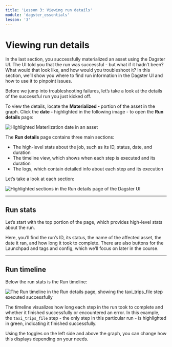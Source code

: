 ```yaml
---
title: 'Lesson 3: Viewing run details'
module: 'dagster_essentials'
lesson: '3'
---
```


# Viewing run details

In the last section, you successfully materialized an asset using the Dagster UI. The UI told you that the run was successful - but what if it hadn’t been? What would that look like, and how would you troubleshoot it? In this section, we’ll show you where to find run information in the Dagster UI and how to use it to pinpoint issues.

Before we jump into troubleshooting failures, let’s take a look at the details of the successful run you just kicked off.

To view the details, locate the **Materialized - <DATE>** portion of the asset in the graph. Click the **date -** highlighted in the following image - to open the **Run details** page:

![Highlighted Materlization date in an asset](/images/dagster-essentials/lesson-3/highlighted-materialization-date.png)

The **Run details** page contains three main sections:

- The high-level stats about the job, such as its ID, status, date, and duration
- The timeline view, which shows when each step is executed and its duration
- The logs, which contain detailed info about each step and its execution

Let’s take a look at each section:

![Highlighted sections in the Run details page of the Dagster UI](/images/dagster-essentials/lesson-3/run-details-diagram.png)

---

## Run stats

Let’s start with the top portion of the page, which provides high-level stats about the run.

Here, you’ll find the run’s ID, its status, the name of the affected asset, the date it ran, and how long it took to complete. There are also buttons for the Launchpad and tags and config, which we’ll focus on later in the course.

---

## Run timeline

Below the run stats is the Run timeline:

![The Run timeline in the Run details page, showing the taxi_trips_file step executed successfully](/images/dagster-essentials/lesson-3/run-timeline.png)

The timeline visualizes how long each step in the run took to complete and whether it finished successfully or encountered an error. In this example, the `taxi_trips_file` step - the only step in this particular run - is highlighted in green, indicating it finished successfully.

Using the toggles on the left side and above the graph, you can change how this displays depending on your needs.
